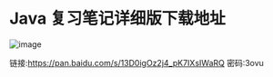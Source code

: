 # Java 复习笔记详细版下载地址

![image](https://github.com/OSrcD/java-for-linux/blob/master/image/Java复习笔记详细版)

链接:https://pan.baidu.com/s/13D0igOz2j4_pK7IXsIWaRQ  密码:3ovu